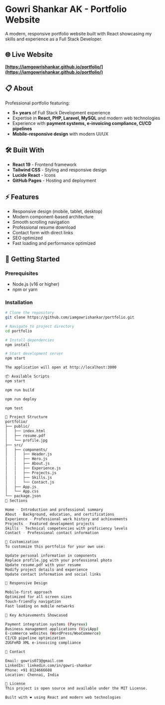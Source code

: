# Gowri Shankar AK - Portfolio Website

A modern, responsive portfolio website built with React showcasing my skills and experience as a Full Stack Developer.

## 🌐 Live Website
**[https://iamgowrishankar.github.io/portfolio/](https://iamgowrishankar.github.io/portfolio/)**

## 📋 About
Professional portfolio featuring:
- **5+ years** of Full Stack Development experience
- Expertise in **React, PHP, Laravel, MySQL** and modern web technologies
- Experience with **payment systems, e-invoicing compliance, CI/CD pipelines**
- **Mobile-responsive design** with modern UI/UX

## 🛠️ Built With
- **React 19** - Frontend framework
- **Tailwind CSS** - Styling and responsive design
- **Lucide React** - Icons
- **GitHub Pages** - Hosting and deployment

## ⚡ Features
- Responsive design (mobile, tablet, desktop)
- Modern component-based architecture
- Smooth scrolling navigation
- Professional resume download
- Contact form with direct links
- SEO optimized
- Fast loading and performance optimized

## 🚀 Getting Started

### Prerequisites
- Node.js (v16 or higher)
- npm or yarn

### Installation
```bash
# Clone the repository
git clone https://github.com/iamgowrishankar/portfolio.git

# Navigate to project directory
cd portfolio

# Install dependencies
npm install

# Start development server
npm start

The application will open at http://localhost:3000

📦 Available Scripts
npm start

npm run build

npm run deploy

npm test

📁 Project Structure
portfolio/
├── public/
│   ├── index.html
│   ├── resume.pdf
│   └── profile.jpg
├── src/
│   ├── components/
│   │   ├── Header.js
│   │   ├── Hero.js
│   │   ├── About.js
│   │   ├── Experience.js
│   │   ├── Projects.js
│   │   ├── Skills.js
│   │   └── Contact.js
│   ├── App.js
│   └── App.css
└── package.json
🎯 Sections

Home - Introduction and professional summary
About - Background, education, and certifications
Experience - Professional work history and achievements
Projects - Featured development projects
Skills - Technical competencies with proficiency levels
Contact - Professional contact information

🔧 Customization
To customize this portfolio for your own use:

Update personal information in components
Replace profile.jpg with your professional photo
Update resume.pdf with your resume
Modify project details and experience
Update contact information and social links

📱 Responsive Design

Mobile-first approach
Optimized for all screen sizes
Touch-friendly navigation
Fast loading on mobile networks

🌟 Key Achievements Showcased

Payment integration systems (Payrexx)
Business management applications (ViviApp)
E-commerce websites (WordPress/WooCommerce)
CI/CD pipeline optimization
ZUGFeRD XML e-invoicing compliance

📧 Contact

Email: gowris073@gmail.com
LinkedIn: linkedin.com/in/gowri-shankar
Phone: +91 8124666608
Location: Chennai, India

📄 License
This project is open source and available under the MIT License.

Built with ❤️ using React and modern web technologies